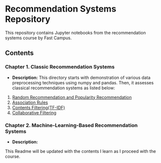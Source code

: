 # Recommendation Systems Repository

This repository contains Jupyter notebooks from the recommendation systems course by Fast Campus.

## Contents

### Chapter 1. Classic Recommendation Systems
- **Description:** This directory starts with demonstration of various data preprocessing techniques using numpy and pandas. Then, it assesses classical recommendation systems as listed below:
1. [Random Recommendation and Popularity Recommendation](/Recommendation_System/Part_1_Overview_of_Recommendation_Systems/chapter_1_classic_recommendation/03_classic_reco_model.ipynb) 
2. [Association Rules](/Recommendation_System/Part_1_Overview_of_Recommendation_Systems/chapter_1_classic_recommendation/04_association_rules.ipynb)
3. [Contents Filtering(TF-IDF)](/Recommendation_System/Part_1_Overview_of_Recommendation_Systems/chapter_1_classic_recommendation/05_contents_filtering.ipynb)
4. [Collaborative Filtering](/Recommendation_System/Part_1_Overview_of_Recommendation_Systems/chapter_1_classic_recommendation/06_collaborative_filtering.ipynb)

### Chapter 2. Machine-Learning-Based Recommendation Systems
- **Description:** 

This Readme will be updated with the contents I learn as I proceed with the course.